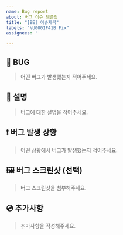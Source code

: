 ```yaml
---
name: Bug report
about: 버그 이슈 템플릿
title: "[BE] 이슈제목"
labels: "\U0001F41B Fix"
assignees: ''

---
```


## 🐛 BUG
> 어떤 버그가 발생했는지 적어주세요.

## 📝 설명
> 버그에 대한 설명을 적어주세요.

## ❗️ 버그 발생 상황
> 어떤 상황에서 버그가 발생했는지 적어주세요.

## 🖼️ 버그 스크린샷 (선택)
> 버그 스크린샷을 첨부해주세요.

## 💿 추가사항
> 추가사항을 작성해주세요.
